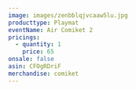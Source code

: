 ```yaml
---
image: images/zenbblqjvcaaw5lu.jpg
producttype: Playmat
eventName: Air Comiket 2
pricings:
  - quantity: 1
    price: 65
onsale: false
asin: CFOgRDriF
merchandise: comiket
---
```

